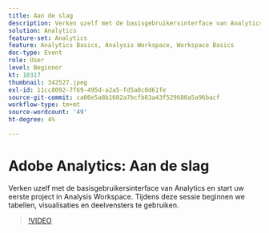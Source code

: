 ```yaml
---
title: Aan de slag
description: Verken uzelf met de basisgebruikersinterface van Analytics en start uw eerste project in Analysis Workspace.
solution: Analytics
feature-set: Analytics
feature: Analytics Basics, Analysis Workspace, Workspace Basics
doc-type: Event
role: User
level: Beginner
kt: 10317
thumbnail: 342527.jpeg
exl-id: 11cc8092-7f69-495d-a2a5-fd5a8c0d61fe
source-git-commit: ca06e5a8b1602a7bcfb83a43f529680a5a96bacf
workflow-type: tm+mt
source-wordcount: '49'
ht-degree: 4%

---
```


# Adobe Analytics: Aan de slag

Verken uzelf met de basisgebruikersinterface van Analytics en start uw eerste project in Analysis Workspace. Tijdens deze sessie beginnen we tabellen, visualisaties en deelvensters te gebruiken.

>[!VIDEO](https://video.tv.adobe.com/v/342527/?quality=12&learn=on)
